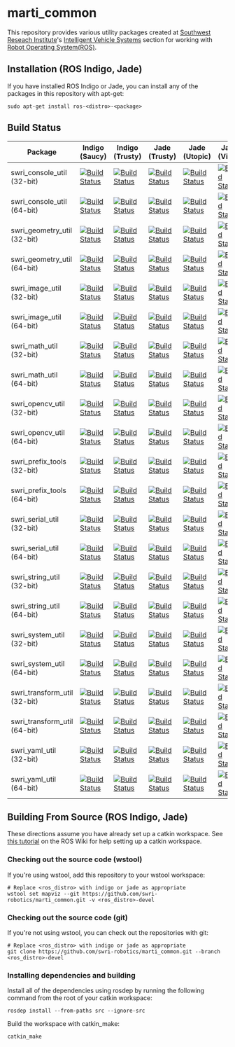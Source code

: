 marti_common
==============

This repository provides various utility packages created at [Southwest Reseach Institute](http://www.swri.org)'s [Intelligent Vehicle Systems](http://www.swri.org/4org/d10/isd/ivs/default.htm) section for working with [Robot Operating System(ROS)](http://www.ros.org).

## Installation (ROS Indigo, Jade)

If you have installed ROS Indigo or Jade, you can install any of the packages in this repository with apt-get:

    sudo apt-get install ros-<distro>-<package>

## Build Status

Package | Indigo (Saucy) | Indigo (Trusty) | Jade (Trusty) | Jade (Utopic) | Jade (Vivid)
------- | -------------- | --------------- | ------------- | ------------- | ------------
swri_console_util (32-bit) | [![Build Status](http://jenkins.ros.org/buildStatus/icon?job=ros-indigo-swri-console-util_binarydeb_saucy_i386)](http://jenkins.ros.org/job/ros-indigo-swri-console-util_binarydeb_saucy_i386/) | [![Build Status](http://jenkins.ros.org/buildStatus/icon?job=ros-indigo-swri-console-util_binarydeb_trusty_i386)](http://jenkins.ros.org/job/ros-indigo-swri-console-util_binarydeb_trusty_i386/) | [![Build Status](http://jenkins.ros.org/buildStatus/icon?job=ros-jade-swri-console-util_binarydeb_trusty_i386)](http://jenkins.ros.org/job/ros-jade-swri-console-util_binarydeb_trusty_i386/) | [![Build Status](http://jenkins.ros.org/buildStatus/icon?job=ros-jade-swri-console-util_binarydeb_utopic_i386)](http://jenkins.ros.org/job/ros-jade-swri-console-util_binarydeb_utopic_i386/) | [![Build Status](http://jenkins.ros.org/buildStatus/icon?job=ros-jade-swri-console-util_binarydeb_vivid_i386)](http://jenkins.ros.org/job/ros-jade-swri-console-util_binarydeb_vivid_i386/) |
swri_console_util (64-bit) | [![Build Status](http://jenkins.ros.org/buildStatus/icon?job=ros-indigo-swri-console-util_binarydeb_saucy_amd64)](http://jenkins.ros.org/job/ros-indigo-swri-console-util_binarydeb_saucy_amd64/) | [![Build Status](http://jenkins.ros.org/buildStatus/icon?job=ros-indigo-swri-console-util_binarydeb_trusty_amd64)](http://jenkins.ros.org/job/ros-indigo-swri-console-util_binarydeb_trusty_amd64/) | [![Build Status](http://jenkins.ros.org/buildStatus/icon?job=ros-jade-swri-console-util_binarydeb_trusty_amd64)](http://jenkins.ros.org/job/ros-jade-swri-console-util_binarydeb_trusty_amd64/) | [![Build Status](http://jenkins.ros.org/buildStatus/icon?job=ros-jade-swri-console-util_binarydeb_utopic_amd64)](http://jenkins.ros.org/job/ros-jade-swri-console-util_binarydeb_utopic_amd64/) | [![Build Status](http://jenkins.ros.org/buildStatus/icon?job=ros-jade-swri-console-util_binarydeb_vivid_amd64)](http://jenkins.ros.org/job/ros-jade-swri-console-util_binarydeb_vivid_amd64/) |
swri_geometry_util (32-bit) | [![Build Status](http://jenkins.ros.org/buildStatus/icon?job=ros-indigo-swri-geometry-util_binarydeb_saucy_i386)](http://jenkins.ros.org/job/ros-indigo-swri-geometry-util_binarydeb_saucy_i386/) | [![Build Status](http://jenkins.ros.org/buildStatus/icon?job=ros-indigo-swri-geometry-util_binarydeb_trusty_i386)](http://jenkins.ros.org/job/ros-indigo-swri-geometry-util_binarydeb_trusty_i386/) | [![Build Status](http://jenkins.ros.org/buildStatus/icon?job=ros-jade-swri-geometry-util_binarydeb_trusty_i386)](http://jenkins.ros.org/job/ros-jade-swri-geometry-util_binarydeb_trusty_i386/) | [![Build Status](http://jenkins.ros.org/buildStatus/icon?job=ros-jade-swri-geometry-util_binarydeb_utopic_i386)](http://jenkins.ros.org/job/ros-jade-swri-geometry-util_binarydeb_utopic_i386/) | [![Build Status](http://jenkins.ros.org/buildStatus/icon?job=ros-jade-swri-geometry-util_binarydeb_vivid_i386)](http://jenkins.ros.org/job/ros-jade-swri-geometry-util_binarydeb_vivid_i386/) |
swri_geometry_util (64-bit) | [![Build Status](http://jenkins.ros.org/buildStatus/icon?job=ros-indigo-swri-geometry-util_binarydeb_saucy_amd64)](http://jenkins.ros.org/job/ros-indigo-swri-geometry-util_binarydeb_saucy_amd64/) | [![Build Status](http://jenkins.ros.org/buildStatus/icon?job=ros-indigo-swri-geometry-util_binarydeb_trusty_amd64)](http://jenkins.ros.org/job/ros-indigo-swri-geometry-util_binarydeb_trusty_amd64/) | [![Build Status](http://jenkins.ros.org/buildStatus/icon?job=ros-jade-swri-geometry-util_binarydeb_trusty_amd64)](http://jenkins.ros.org/job/ros-jade-swri-geometry-util_binarydeb_trusty_amd64/) | [![Build Status](http://jenkins.ros.org/buildStatus/icon?job=ros-jade-swri-geometry-util_binarydeb_utopic_amd64)](http://jenkins.ros.org/job/ros-jade-swri-geometry-util_binarydeb_utopic_amd64/) | [![Build Status](http://jenkins.ros.org/buildStatus/icon?job=ros-jade-swri-geometry-util_binarydeb_vivid_amd64)](http://jenkins.ros.org/job/ros-jade-swri-geometry-util_binarydeb_vivid_amd64/) |
swri_image_util (32-bit) | [![Build Status](http://jenkins.ros.org/buildStatus/icon?job=ros-indigo-swri-image-util_binarydeb_saucy_i386)](http://jenkins.ros.org/job/ros-indigo-swri-image-util_binarydeb_saucy_i386/) | [![Build Status](http://jenkins.ros.org/buildStatus/icon?job=ros-indigo-swri-image-util_binarydeb_trusty_i386)](http://jenkins.ros.org/job/ros-indigo-swri-image-util_binarydeb_trusty_i386/) | [![Build Status](http://jenkins.ros.org/buildStatus/icon?job=ros-jade-swri-image-util_binarydeb_trusty_i386)](http://jenkins.ros.org/job/ros-jade-swri-image-util_binarydeb_trusty_i386/) | [![Build Status](http://jenkins.ros.org/buildStatus/icon?job=ros-jade-swri-image-util_binarydeb_utopic_i386)](http://jenkins.ros.org/job/ros-jade-swri-image-util_binarydeb_utopic_i386/) | [![Build Status](http://jenkins.ros.org/buildStatus/icon?job=ros-jade-swri-image-util_binarydeb_vivid_i386)](http://jenkins.ros.org/job/ros-jade-swri-image-util_binarydeb_vivid_i386/) |
swri_image_util (64-bit) | [![Build Status](http://jenkins.ros.org/buildStatus/icon?job=ros-indigo-swri-image-util_binarydeb_saucy_amd64)](http://jenkins.ros.org/job/ros-indigo-swri-image-util_binarydeb_saucy_amd64/) | [![Build Status](http://jenkins.ros.org/buildStatus/icon?job=ros-indigo-swri-image-util_binarydeb_trusty_amd64)](http://jenkins.ros.org/job/ros-indigo-swri-image-util_binarydeb_trusty_amd64/) | [![Build Status](http://jenkins.ros.org/buildStatus/icon?job=ros-jade-swri-image-util_binarydeb_trusty_amd64)](http://jenkins.ros.org/job/ros-jade-swri-image-util_binarydeb_trusty_amd64/) | [![Build Status](http://jenkins.ros.org/buildStatus/icon?job=ros-jade-swri-image-util_binarydeb_utopic_amd64)](http://jenkins.ros.org/job/ros-jade-swri-image-util_binarydeb_utopic_amd64/) | [![Build Status](http://jenkins.ros.org/buildStatus/icon?job=ros-jade-swri-image-util_binarydeb_vivid_amd64)](http://jenkins.ros.org/job/ros-jade-swri-image-util_binarydeb_vivid_amd64/) |
swri_math_util (32-bit) | [![Build Status](http://jenkins.ros.org/buildStatus/icon?job=ros-indigo-swri-math-util_binarydeb_saucy_i386)](http://jenkins.ros.org/job/ros-indigo-swri-math-util_binarydeb_saucy_i386/) | [![Build Status](http://jenkins.ros.org/buildStatus/icon?job=ros-indigo-swri-math-util_binarydeb_trusty_i386)](http://jenkins.ros.org/job/ros-indigo-swri-math-util_binarydeb_trusty_i386/) | [![Build Status](http://jenkins.ros.org/buildStatus/icon?job=ros-jade-swri-math-util_binarydeb_trusty_i386)](http://jenkins.ros.org/job/ros-jade-swri-math-util_binarydeb_trusty_i386/) | [![Build Status](http://jenkins.ros.org/buildStatus/icon?job=ros-jade-swri-math-util_binarydeb_utopic_i386)](http://jenkins.ros.org/job/ros-jade-swri-math-util_binarydeb_utopic_i386/) | [![Build Status](http://jenkins.ros.org/buildStatus/icon?job=ros-jade-swri-math-util_binarydeb_vivid_i386)](http://jenkins.ros.org/job/ros-jade-swri-math-util_binarydeb_vivid_i386/) |
swri_math_util (64-bit) | [![Build Status](http://jenkins.ros.org/buildStatus/icon?job=ros-indigo-swri-math-util_binarydeb_saucy_amd64)](http://jenkins.ros.org/job/ros-indigo-swri-math-util_binarydeb_saucy_amd64/) | [![Build Status](http://jenkins.ros.org/buildStatus/icon?job=ros-indigo-swri-math-util_binarydeb_trusty_amd64)](http://jenkins.ros.org/job/ros-indigo-swri-math-util_binarydeb_trusty_amd64/) | [![Build Status](http://jenkins.ros.org/buildStatus/icon?job=ros-jade-swri-math-util_binarydeb_trusty_amd64)](http://jenkins.ros.org/job/ros-jade-swri-math-util_binarydeb_trusty_amd64/) | [![Build Status](http://jenkins.ros.org/buildStatus/icon?job=ros-jade-swri-math-util_binarydeb_utopic_amd64)](http://jenkins.ros.org/job/ros-jade-swri-math-util_binarydeb_utopic_amd64/) | [![Build Status](http://jenkins.ros.org/buildStatus/icon?job=ros-jade-swri-math-util_binarydeb_vivid_amd64)](http://jenkins.ros.org/job/ros-jade-swri-math-util_binarydeb_vivid_amd64/) |
swri_opencv_util (32-bit) | [![Build Status](http://jenkins.ros.org/buildStatus/icon?job=ros-indigo-swri-opencv-util_binarydeb_saucy_i386)](http://jenkins.ros.org/job/ros-indigo-swri-opencv-util_binarydeb_saucy_i386/) | [![Build Status](http://jenkins.ros.org/buildStatus/icon?job=ros-indigo-swri-opencv-util_binarydeb_trusty_i386)](http://jenkins.ros.org/job/ros-indigo-swri-opencv-util_binarydeb_trusty_i386/) | [![Build Status](http://jenkins.ros.org/buildStatus/icon?job=ros-jade-swri-opencv-util_binarydeb_trusty_i386)](http://jenkins.ros.org/job/ros-jade-swri-opencv-util_binarydeb_trusty_i386/) | [![Build Status](http://jenkins.ros.org/buildStatus/icon?job=ros-jade-swri-opencv-util_binarydeb_utopic_i386)](http://jenkins.ros.org/job/ros-jade-swri-opencv-util_binarydeb_utopic_i386/) | [![Build Status](http://jenkins.ros.org/buildStatus/icon?job=ros-jade-swri-opencv-util_binarydeb_vivid_i386)](http://jenkins.ros.org/job/ros-jade-swri-opencv-util_binarydeb_vivid_i386/) |
swri_opencv_util (64-bit) | [![Build Status](http://jenkins.ros.org/buildStatus/icon?job=ros-indigo-swri-opencv-util_binarydeb_saucy_amd64)](http://jenkins.ros.org/job/ros-indigo-swri-opencv-util_binarydeb_saucy_amd64/) | [![Build Status](http://jenkins.ros.org/buildStatus/icon?job=ros-indigo-swri-opencv-util_binarydeb_trusty_amd64)](http://jenkins.ros.org/job/ros-indigo-swri-opencv-util_binarydeb_trusty_amd64/) | [![Build Status](http://jenkins.ros.org/buildStatus/icon?job=ros-jade-swri-opencv-util_binarydeb_trusty_amd64)](http://jenkins.ros.org/job/ros-jade-swri-opencv-util_binarydeb_trusty_amd64/) | [![Build Status](http://jenkins.ros.org/buildStatus/icon?job=ros-jade-swri-opencv-util_binarydeb_utopic_amd64)](http://jenkins.ros.org/job/ros-jade-swri-opencv-util_binarydeb_utopic_amd64/) | [![Build Status](http://jenkins.ros.org/buildStatus/icon?job=ros-jade-swri-opencv-util_binarydeb_vivid_amd64)](http://jenkins.ros.org/job/ros-jade-swri-opencv-util_binarydeb_vivid_amd64/) |
swri_prefix_tools (32-bit) | [![Build Status](http://jenkins.ros.org/buildStatus/icon?job=ros-indigo-swri-prefix-tools_binarydeb_saucy_i386)](http://jenkins.ros.org/job/ros-indigo-swri-prefix-tools_binarydeb_saucy_i386/) | [![Build Status](http://jenkins.ros.org/buildStatus/icon?job=ros-indigo-swri-prefix-tools_binarydeb_trusty_i386)](http://jenkins.ros.org/job/ros-indigo-swri-prefix-tools_binarydeb_trusty_i386/) | [![Build Status](http://jenkins.ros.org/buildStatus/icon?job=ros-jade-swri-prefix-tools_binarydeb_trusty_i386)](http://jenkins.ros.org/job/ros-jade-swri-prefix-tools_binarydeb_trusty_i386/) | [![Build Status](http://jenkins.ros.org/buildStatus/icon?job=ros-jade-swri-prefix-tools_binarydeb_utopic_i386)](http://jenkins.ros.org/job/ros-jade-swri-prefix-tools_binarydeb_utopic_i386/) | [![Build Status](http://jenkins.ros.org/buildStatus/icon?job=ros-jade-swri-prefix-tools_binarydeb_vivid_i386)](http://jenkins.ros.org/job/ros-jade-swri-prefix-tools_binarydeb_vivid_i386/) |
swri_prefix_tools (64-bit) | [![Build Status](http://jenkins.ros.org/buildStatus/icon?job=ros-indigo-swri-prefix-tools_binarydeb_saucy_amd64)](http://jenkins.ros.org/job/ros-indigo-swri-prefix-tools_binarydeb_saucy_amd64/) | [![Build Status](http://jenkins.ros.org/buildStatus/icon?job=ros-indigo-swri-prefix-tools_binarydeb_trusty_amd64)](http://jenkins.ros.org/job/ros-indigo-swri-prefix-tools_binarydeb_trusty_amd64/) | [![Build Status](http://jenkins.ros.org/buildStatus/icon?job=ros-jade-swri-prefix-tools_binarydeb_trusty_amd64)](http://jenkins.ros.org/job/ros-jade-swri-prefix-tools_binarydeb_trusty_amd64/) | [![Build Status](http://jenkins.ros.org/buildStatus/icon?job=ros-jade-swri-prefix-tools_binarydeb_utopic_amd64)](http://jenkins.ros.org/job/ros-jade-swri-prefix-tools_binarydeb_utopic_amd64/) | [![Build Status](http://jenkins.ros.org/buildStatus/icon?job=ros-jade-swri-prefix-tools_binarydeb_vivid_amd64)](http://jenkins.ros.org/job/ros-jade-swri-prefix-tools_binarydeb_vivid_amd64/) |
swri_serial_util (32-bit) | [![Build Status](http://jenkins.ros.org/buildStatus/icon?job=ros-indigo-swri-serial-util_binarydeb_saucy_i386)](http://jenkins.ros.org/job/ros-indigo-swri-serial-util_binarydeb_saucy_i386/) | [![Build Status](http://jenkins.ros.org/buildStatus/icon?job=ros-indigo-swri-serial-util_binarydeb_trusty_i386)](http://jenkins.ros.org/job/ros-indigo-swri-serial-util_binarydeb_trusty_i386/) | [![Build Status](http://jenkins.ros.org/buildStatus/icon?job=ros-jade-swri-serial-util_binarydeb_trusty_i386)](http://jenkins.ros.org/job/ros-jade-swri-serial-util_binarydeb_trusty_i386/) | [![Build Status](http://jenkins.ros.org/buildStatus/icon?job=ros-jade-swri-serial-util_binarydeb_utopic_i386)](http://jenkins.ros.org/job/ros-jade-swri-serial-util_binarydeb_utopic_i386/) | [![Build Status](http://jenkins.ros.org/buildStatus/icon?job=ros-jade-swri-serial-util_binarydeb_vivid_i386)](http://jenkins.ros.org/job/ros-jade-swri-serial-util_binarydeb_vivid_i386/) |
swri_serial_util (64-bit) | [![Build Status](http://jenkins.ros.org/buildStatus/icon?job=ros-indigo-swri-serial-util_binarydeb_saucy_amd64)](http://jenkins.ros.org/job/ros-indigo-swri-serial-util_binarydeb_saucy_amd64/) | [![Build Status](http://jenkins.ros.org/buildStatus/icon?job=ros-indigo-swri-serial-util_binarydeb_trusty_amd64)](http://jenkins.ros.org/job/ros-indigo-swri-serial-util_binarydeb_trusty_amd64/) | [![Build Status](http://jenkins.ros.org/buildStatus/icon?job=ros-jade-swri-serial-util_binarydeb_trusty_amd64)](http://jenkins.ros.org/job/ros-jade-swri-serial-util_binarydeb_trusty_amd64/) | [![Build Status](http://jenkins.ros.org/buildStatus/icon?job=ros-jade-swri-serial-util_binarydeb_utopic_amd64)](http://jenkins.ros.org/job/ros-jade-swri-serial-util_binarydeb_utopic_amd64/) | [![Build Status](http://jenkins.ros.org/buildStatus/icon?job=ros-jade-swri-serial-util_binarydeb_vivid_amd64)](http://jenkins.ros.org/job/ros-jade-swri-serial-util_binarydeb_vivid_amd64/) |
swri_string_util (32-bit) | [![Build Status](http://jenkins.ros.org/buildStatus/icon?job=ros-indigo-swri-string-util_binarydeb_saucy_i386)](http://jenkins.ros.org/job/ros-indigo-swri-string-util_binarydeb_saucy_i386/) | [![Build Status](http://jenkins.ros.org/buildStatus/icon?job=ros-indigo-swri-string-util_binarydeb_trusty_i386)](http://jenkins.ros.org/job/ros-indigo-swri-string-util_binarydeb_trusty_i386/) | [![Build Status](http://jenkins.ros.org/buildStatus/icon?job=ros-jade-swri-string-util_binarydeb_trusty_i386)](http://jenkins.ros.org/job/ros-jade-swri-string-util_binarydeb_trusty_i386/) | [![Build Status](http://jenkins.ros.org/buildStatus/icon?job=ros-jade-swri-string-util_binarydeb_utopic_i386)](http://jenkins.ros.org/job/ros-jade-swri-string-util_binarydeb_utopic_i386/) | [![Build Status](http://jenkins.ros.org/buildStatus/icon?job=ros-jade-swri-string-util_binarydeb_vivid_i386)](http://jenkins.ros.org/job/ros-jade-swri-string-util_binarydeb_vivid_i386/) |
swri_string_util (64-bit) | [![Build Status](http://jenkins.ros.org/buildStatus/icon?job=ros-indigo-swri-string-util_binarydeb_saucy_amd64)](http://jenkins.ros.org/job/ros-indigo-swri-string-util_binarydeb_saucy_amd64/) | [![Build Status](http://jenkins.ros.org/buildStatus/icon?job=ros-indigo-swri-string-util_binarydeb_trusty_amd64)](http://jenkins.ros.org/job/ros-indigo-swri-string-util_binarydeb_trusty_amd64/) | [![Build Status](http://jenkins.ros.org/buildStatus/icon?job=ros-jade-swri-string-util_binarydeb_trusty_amd64)](http://jenkins.ros.org/job/ros-jade-swri-string-util_binarydeb_trusty_amd64/) | [![Build Status](http://jenkins.ros.org/buildStatus/icon?job=ros-jade-swri-string-util_binarydeb_utopic_amd64)](http://jenkins.ros.org/job/ros-jade-swri-string-util_binarydeb_utopic_amd64/) | [![Build Status](http://jenkins.ros.org/buildStatus/icon?job=ros-jade-swri-string-util_binarydeb_vivid_amd64)](http://jenkins.ros.org/job/ros-jade-swri-string-util_binarydeb_vivid_amd64/) |
swri_system_util (32-bit) | [![Build Status](http://jenkins.ros.org/buildStatus/icon?job=ros-indigo-swri-system-util_binarydeb_saucy_i386)](http://jenkins.ros.org/job/ros-indigo-swri-system-util_binarydeb_saucy_i386/) | [![Build Status](http://jenkins.ros.org/buildStatus/icon?job=ros-indigo-swri-system-util_binarydeb_trusty_i386)](http://jenkins.ros.org/job/ros-indigo-swri-system-util_binarydeb_trusty_i386/) | [![Build Status](http://jenkins.ros.org/buildStatus/icon?job=ros-jade-swri-system-util_binarydeb_trusty_i386)](http://jenkins.ros.org/job/ros-jade-swri-system-util_binarydeb_trusty_i386/) | [![Build Status](http://jenkins.ros.org/buildStatus/icon?job=ros-jade-swri-system-util_binarydeb_utopic_i386)](http://jenkins.ros.org/job/ros-jade-swri-system-util_binarydeb_utopic_i386/) | [![Build Status](http://jenkins.ros.org/buildStatus/icon?job=ros-jade-swri-system-util_binarydeb_vivid_i386)](http://jenkins.ros.org/job/ros-jade-swri-system-util_binarydeb_vivid_i386/) |
swri_system_util (64-bit) | [![Build Status](http://jenkins.ros.org/buildStatus/icon?job=ros-indigo-swri-system-util_binarydeb_saucy_amd64)](http://jenkins.ros.org/job/ros-indigo-swri-system-util_binarydeb_saucy_amd64/) | [![Build Status](http://jenkins.ros.org/buildStatus/icon?job=ros-indigo-swri-system-util_binarydeb_trusty_amd64)](http://jenkins.ros.org/job/ros-indigo-swri-system-util_binarydeb_trusty_amd64/) | [![Build Status](http://jenkins.ros.org/buildStatus/icon?job=ros-jade-swri-system-util_binarydeb_trusty_amd64)](http://jenkins.ros.org/job/ros-jade-swri-system-util_binarydeb_trusty_amd64/) | [![Build Status](http://jenkins.ros.org/buildStatus/icon?job=ros-jade-swri-system-util_binarydeb_utopic_amd64)](http://jenkins.ros.org/job/ros-jade-swri-system-util_binarydeb_utopic_amd64/) | [![Build Status](http://jenkins.ros.org/buildStatus/icon?job=ros-jade-swri-system-util_binarydeb_vivid_amd64)](http://jenkins.ros.org/job/ros-jade-swri-system-util_binarydeb_vivid_amd64/) |
swri_transform_util (32-bit) | [![Build Status](http://jenkins.ros.org/buildStatus/icon?job=ros-indigo-swri-transform-util_binarydeb_saucy_i386)](http://jenkins.ros.org/job/ros-indigo-swri-transform-util_binarydeb_saucy_i386/) | [![Build Status](http://jenkins.ros.org/buildStatus/icon?job=ros-indigo-swri-transform-util_binarydeb_trusty_i386)](http://jenkins.ros.org/job/ros-indigo-swri-transform-util_binarydeb_trusty_i386/) | [![Build Status](http://jenkins.ros.org/buildStatus/icon?job=ros-jade-swri-transform-util_binarydeb_trusty_i386)](http://jenkins.ros.org/job/ros-jade-swri-transform-util_binarydeb_trusty_i386/) | [![Build Status](http://jenkins.ros.org/buildStatus/icon?job=ros-jade-swri-transform-util_binarydeb_utopic_i386)](http://jenkins.ros.org/job/ros-jade-swri-transform-util_binarydeb_utopic_i386/) | [![Build Status](http://jenkins.ros.org/buildStatus/icon?job=ros-jade-swri-transform-util_binarydeb_vivid_i386)](http://jenkins.ros.org/job/ros-jade-swri-transform-util_binarydeb_vivid_i386/) |
swri_transform_util (64-bit) | [![Build Status](http://jenkins.ros.org/buildStatus/icon?job=ros-indigo-swri-transform-util_binarydeb_saucy_amd64)](http://jenkins.ros.org/job/ros-indigo-swri-transform-util_binarydeb_saucy_amd64/) | [![Build Status](http://jenkins.ros.org/buildStatus/icon?job=ros-indigo-swri-transform-util_binarydeb_trusty_amd64)](http://jenkins.ros.org/job/ros-indigo-swri-transform-util_binarydeb_trusty_amd64/) | [![Build Status](http://jenkins.ros.org/buildStatus/icon?job=ros-jade-swri-transform-util_binarydeb_trusty_amd64)](http://jenkins.ros.org/job/ros-jade-swri-transform-util_binarydeb_trusty_amd64/) | [![Build Status](http://jenkins.ros.org/buildStatus/icon?job=ros-jade-swri-transform-util_binarydeb_utopic_amd64)](http://jenkins.ros.org/job/ros-jade-swri-transform-util_binarydeb_utopic_amd64/) | [![Build Status](http://jenkins.ros.org/buildStatus/icon?job=ros-jade-swri-transform-util_binarydeb_vivid_amd64)](http://jenkins.ros.org/job/ros-jade-swri-transform-util_binarydeb_vivid_amd64/) |
swri_yaml_util (32-bit) | [![Build Status](http://jenkins.ros.org/buildStatus/icon?job=ros-indigo-swri-yaml-util_binarydeb_saucy_i386)](http://jenkins.ros.org/job/ros-indigo-swri-yaml-util_binarydeb_saucy_i386/) | [![Build Status](http://jenkins.ros.org/buildStatus/icon?job=ros-indigo-swri-yaml-util_binarydeb_trusty_i386)](http://jenkins.ros.org/job/ros-indigo-swri-yaml-util_binarydeb_trusty_i386/) | [![Build Status](http://jenkins.ros.org/buildStatus/icon?job=ros-jade-swri-yaml-util_binarydeb_trusty_i386)](http://jenkins.ros.org/job/ros-jade-swri-yaml-util_binarydeb_trusty_i386/) | [![Build Status](http://jenkins.ros.org/buildStatus/icon?job=ros-jade-swri-yaml-util_binarydeb_utopic_i386)](http://jenkins.ros.org/job/ros-jade-swri-yaml-util_binarydeb_utopic_i386/) | [![Build Status](http://jenkins.ros.org/buildStatus/icon?job=ros-jade-swri-yaml-util_binarydeb_vivid_i386)](http://jenkins.ros.org/job/ros-jade-swri-yaml-util_binarydeb_vivid_i386/) |
swri_yaml_util (64-bit) | [![Build Status](http://jenkins.ros.org/buildStatus/icon?job=ros-indigo-swri-yaml-util_binarydeb_saucy_amd64)](http://jenkins.ros.org/job/ros-indigo-swri-yaml-util_binarydeb_saucy_amd64/) | [![Build Status](http://jenkins.ros.org/buildStatus/icon?job=ros-indigo-swri-yaml-util_binarydeb_trusty_amd64)](http://jenkins.ros.org/job/ros-indigo-swri-yaml-util_binarydeb_trusty_amd64/) | [![Build Status](http://jenkins.ros.org/buildStatus/icon?job=ros-jade-swri-yaml-util_binarydeb_trusty_amd64)](http://jenkins.ros.org/job/ros-jade-swri-yaml-util_binarydeb_trusty_amd64/) | [![Build Status](http://jenkins.ros.org/buildStatus/icon?job=ros-jade-swri-yaml-util_binarydeb_utopic_amd64)](http://jenkins.ros.org/job/ros-jade-swri-yaml-util_binarydeb_utopic_amd64/) | [![Build Status](http://jenkins.ros.org/buildStatus/icon?job=ros-jade-swri-yaml-util_binarydeb_vivid_amd64)](http://jenkins.ros.org/job/ros-jade-swri-yaml-util_binarydeb_vivid_amd64/) |

Building From Source (ROS Indigo, Jade)
------------

These directions assume you have already set up a catkin workspace. See [this tutorial](http://wiki.ros.org/catkin/Tutorials/create_a_workspace) on the ROS Wiki for help setting up a catkin workspace.

### Checking out the source code (wstool)

If you're using wstool, add this repository to your wstool workspace:

    # Replace <ros_distro> with indigo or jade as appropriate
    wstool set mapviz --git https://github.com/swri-robotics/marti_common.git -v <ros_distro>-devel

### Checking out the source code (git)

If you're not using wstool, you can check out the repositories with git:

    # Replace <ros_distro> with indigo or jade as appropriate
    git clone https://github.com/swri-robotics/marti_common.git --branch <ros_distro>-devel

### Installing dependencies and building

Install all of the dependencies using rosdep by running the following command from the root of your catkin workspace:

    rosdep install --from-paths src --ignore-src

Build the workspace with catkin_make:

    catkin_make
